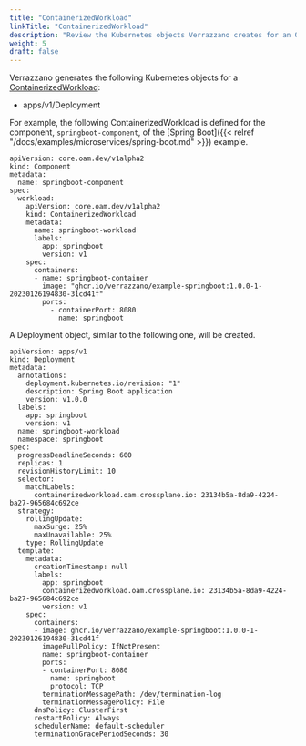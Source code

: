 ```yaml
---
title: "ContainerizedWorkload"
linkTitle: "ContainerizedWorkload"
description: "Review the Kubernetes objects Verrazzano creates for an OAM ContainerizedWorkload"
weight: 5
draft: false
---
```


Verrazzano generates the following Kubernetes objects for a [ContainerizedWorkload](https://pkg.go.dev/github.com/crossplane/oam-kubernetes-runtime/apis/core/v1alpha2#ContainerizedWorkload):
* apps/v1/Deployment

For example, the following ContainerizedWorkload is defined for the component, `springboot-component`, of the [Spring Boot]({{< relref "/docs/examples/microservices/spring-boot.md" >}}) example.
```
apiVersion: core.oam.dev/v1alpha2
kind: Component
metadata:
  name: springboot-component
spec:
  workload:
    apiVersion: core.oam.dev/v1alpha2
    kind: ContainerizedWorkload
    metadata:
      name: springboot-workload
      labels:
        app: springboot
        version: v1
    spec:
      containers:
      - name: springboot-container
        image: "ghcr.io/verrazzano/example-springboot:1.0.0-1-20230126194830-31cd41f"
        ports:
          - containerPort: 8080
            name: springboot
```

A Deployment object, similar to the following one, will be created.
```
apiVersion: apps/v1
kind: Deployment
metadata:
  annotations:
    deployment.kubernetes.io/revision: "1"
    description: Spring Boot application
    version: v1.0.0
  labels:
    app: springboot
    version: v1
  name: springboot-workload
  namespace: springboot
spec:
  progressDeadlineSeconds: 600
  replicas: 1
  revisionHistoryLimit: 10
  selector:
    matchLabels:
      containerizedworkload.oam.crossplane.io: 23134b5a-8da9-4224-ba27-965684c692ce
  strategy:
    rollingUpdate:
      maxSurge: 25%
      maxUnavailable: 25%
    type: RollingUpdate
  template:
    metadata:
      creationTimestamp: null
      labels:
        app: springboot
        containerizedworkload.oam.crossplane.io: 23134b5a-8da9-4224-ba27-965684c692ce
        version: v1
    spec:
      containers:
      - image: ghcr.io/verrazzano/example-springboot:1.0.0-1-20230126194830-31cd41f
        imagePullPolicy: IfNotPresent
        name: springboot-container
        ports:
        - containerPort: 8080
          name: springboot
          protocol: TCP
        terminationMessagePath: /dev/termination-log
        terminationMessagePolicy: File
      dnsPolicy: ClusterFirst
      restartPolicy: Always
      schedulerName: default-scheduler
      terminationGracePeriodSeconds: 30
```

